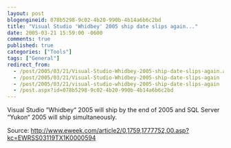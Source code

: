 ```yaml
---
layout: post
blogengineid: 078b5298-9c02-4b20-990b-4b14a6b6c2bd
title: "Visual Studio 'Whidbey' 2005 ship date slips again..."
date: 2005-03-21 15:59:00 -0600
comments: true
published: true
categories: ["Tools"]
tags: ["General"]
redirect_from: 
  - /post/2005/03/21/Visual-Studio-Whidbey-2005-ship-date-slips-again.aspx
  - /post/2005/03/21/Visual-Studio-Whidbey-2005-ship-date-slips-again
  - /post/2005/03/21/visual-studio-whidbey-2005-ship-date-slips-again
  - /post.aspx?id=078b5298-9c02-4b20-990b-4b14a6b6c2bd
---
```


Visual Studio &#8220;Whidbey&#8220; 2005 will ship by the end of 2005 and SQL Server &#8220;Yukon&#8220; 2005 will ship simultaneously.

Source: <A href="http://www.eweek.com/article2/0,1759,1777752,00.asp?kc=EWRSS03119TX1K0000594">http://www.eweek.com/article2/0,1759,1777752,00.asp?kc=EWRSS03119TX1K0000594</A>
